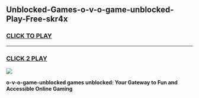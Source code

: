 
## Unblocked-Games-o-v-o-game-unblocked-Play-Free-skr4x
<h3>
<a href="https://premium76.site?title=o-v-o-game-unblocked&ref=18A1">CLICK TO PLAY</a></h3>
<hr>

<h3>
<a href="https://premium76.site?title=o-v-o-game-unblocked&ref=18A1">CLICK 2 PLAY</a>
  
</h3>

<a href="https://premium76.site?title=o-v-o-game-unblocked&ref=18A1"><img src="https://clearcache.store/games.png"></a>


**o-v-o-game-unblocked games unblocked: Your Gateway to Fun and Accessible Online Gaming**
